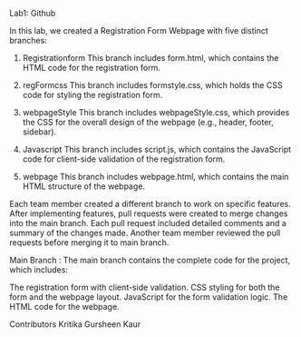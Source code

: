 Lab1: Github

In this lab, we created a Registration Form Webpage with five distinct branches:

1. Registrationform
This branch includes form.html, which contains the HTML code for the registration form.

2. regFormcss
This branch includes formstyle.css, which holds the CSS code for styling the registration form.

3. webpageStyle
This branch includes webpageStyle.css, which provides the CSS for the overall design of the webpage (e.g., header, footer, sidebar).

4. Javascript
This branch includes script.js, which contains the JavaScript code for client-side validation of the registration form.

5. webpage
This branch includes webpage.html, which contains the main HTML structure of the webpage.

Each team member created a different branch to work on specific features. 
After implementing features, pull requests were created to merge changes into the main branch.
Each pull request included detailed comments and a summary of the changes made.
Another team member reviewed the pull requests before merging it to main branch. 

Main Branch :
The main branch contains the complete code for the project, which includes:

The registration form with client-side validation.
CSS styling for both the form and the webpage layout.
JavaScript for the form validation logic.
The HTML code for the webpage.

Contributors
Kritika
Gursheen Kaur
